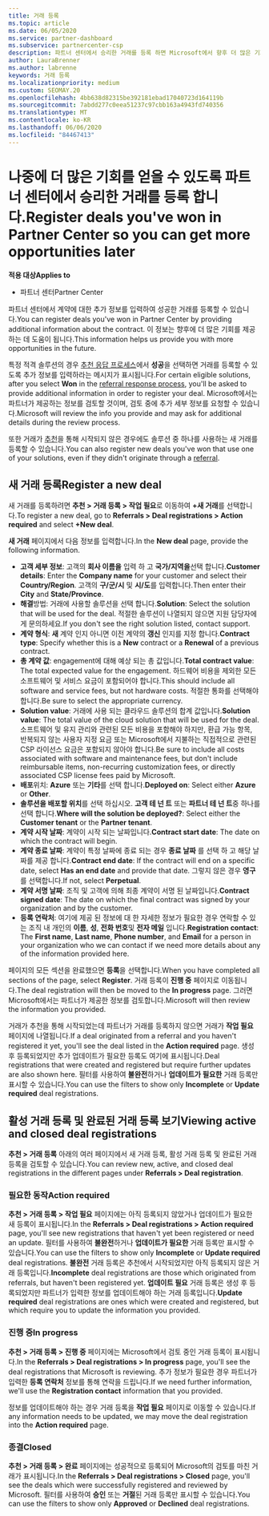 ```yaml
---
title: 거래 등록
ms.topic: article
ms.date: 06/05/2020
ms.service: partner-dashboard
ms.subservice: partnercenter-csp
description: 파트너 센터에서 승리한 거래를 등록 하면 Microsoft에서 향후 더 많은 기회를 제공할 수 있습니다.
author: LauraBrenner
ms.author: labrenne
keywords: 거래 등록
ms.localizationpriority: medium
ms.custom: SEOMAY.20
ms.openlocfilehash: 4bb638d82315be392181ebad17040723d164119b
ms.sourcegitcommit: 7abdd277c0eea51237c97cbb163a4943fd740356
ms.translationtype: MT
ms.contentlocale: ko-KR
ms.lasthandoff: 06/06/2020
ms.locfileid: "84467413"
---
```

# <a name="register-deals-youve-won-in-partner-center-so-you-can-get-more-opportunities-later"></a><span data-ttu-id="4ae51-104">나중에 더 많은 기회를 얻을 수 있도록 파트너 센터에서 승리한 거래를 등록 합니다.</span><span class="sxs-lookup"><span data-stu-id="4ae51-104">Register deals you've won in Partner Center so you can get more opportunities later</span></span>

<span data-ttu-id="4ae51-105">**적용 대상**</span><span class="sxs-lookup"><span data-stu-id="4ae51-105">**Applies to**</span></span>

- <span data-ttu-id="4ae51-106">파트너 센터</span><span class="sxs-lookup"><span data-stu-id="4ae51-106">Partner Center</span></span>

<span data-ttu-id="4ae51-107">파트너 센터에서 계약에 대한 추가 정보를 입력하여 성공한 거래를 등록할 수 있습니다.</span><span class="sxs-lookup"><span data-stu-id="4ae51-107">You can register deals you've won in Partner Center by providing additional information about the contract.</span></span> <span data-ttu-id="4ae51-108">이 정보는 향후에 더 많은 기회를 제공하는 데 도움이 됩니다.</span><span class="sxs-lookup"><span data-stu-id="4ae51-108">This information helps us provide you with more opportunities in the future.</span></span>

<span data-ttu-id="4ae51-109">특정 적격 솔루션의 경우 [추천 응답 프로세스](responding-to-referrals.md)에서 **성공**을 선택하면 거래를 등록할 수 있도록 추가 정보를 입력하라는 메시지가 표시됩니다.</span><span class="sxs-lookup"><span data-stu-id="4ae51-109">For certain eligible solutions, after you select **Won** in the [referral response process](responding-to-referrals.md), you'll be asked to provide additional information in order to register your deal.</span></span> <span data-ttu-id="4ae51-110">Microsoft에서는 파트너가 제공하는 정보를 검토할 것이며, 검토 중에 추가 세부 정보를 요청할 수 있습니다.</span><span class="sxs-lookup"><span data-stu-id="4ae51-110">Microsoft will review the info you provide and may ask for additional details during the review process.</span></span>

<span data-ttu-id="4ae51-111">또한 거래가 [추천](referrals.md)을 통해 시작되지 않은 경우에도 솔루션 중 하나를 사용하는 새 거래를 등록할 수 있습니다.</span><span class="sxs-lookup"><span data-stu-id="4ae51-111">You can also register new deals you've won that use one of your solutions, even if they didn't originate through a [referral](referrals.md).</span></span> 

## <a name="register-a-new-deal"></a><span data-ttu-id="4ae51-112">새 거래 등록</span><span class="sxs-lookup"><span data-stu-id="4ae51-112">Register a new deal</span></span>

<span data-ttu-id="4ae51-113">새 거래를 등록하려면 **추천 > 거래 등록 > 작업 필요**로 이동하여 **+새 거래**를 선택합니다.</span><span class="sxs-lookup"><span data-stu-id="4ae51-113">To register a new deal, go to **Referrals > Deal registrations > Action required** and select **+New deal**.</span></span>

<span data-ttu-id="4ae51-114">**새 거래** 페이지에서 다음 정보를 입력합니다.</span><span class="sxs-lookup"><span data-stu-id="4ae51-114">In the **New deal** page, provide the following information.</span></span>

- <span data-ttu-id="4ae51-115">**고객 세부 정보**: 고객의 **회사 이름을** 입력 하 고 **국가/지역을**선택 합니다.</span><span class="sxs-lookup"><span data-stu-id="4ae51-115">**Customer details**: Enter the **Company name** for your customer and select their **Country/Region**.</span></span> <span data-ttu-id="4ae51-116">고객의 **구/군/시** 및 **시/도**를 입력합니다.</span><span class="sxs-lookup"><span data-stu-id="4ae51-116">Then enter their **City** and **State/Province**.</span></span>
- <span data-ttu-id="4ae51-117">**해결**방법: 거래에 사용할 솔루션을 선택 합니다.</span><span class="sxs-lookup"><span data-stu-id="4ae51-117">**Solution**: Select the solution that will be used for the deal.</span></span> <span data-ttu-id="4ae51-118">적절한 솔루션이 나열되지 않으면 지원 담당자에게 문의하세요.</span><span class="sxs-lookup"><span data-stu-id="4ae51-118">If you don't see the right solution listed, contact support.</span></span>
- <span data-ttu-id="4ae51-119">**계약 형식**: **새** 계약 인지 아니면 이전 계약의 **갱신** 인지를 지정 합니다.</span><span class="sxs-lookup"><span data-stu-id="4ae51-119">**Contract type**: Specify whether this is a **New** contract or a **Renewal** of a previous contract.</span></span>
- <span data-ttu-id="4ae51-120">**총 계약 값**: engagement에 대해 예상 되는 총 값입니다.</span><span class="sxs-lookup"><span data-stu-id="4ae51-120">**Total contract value**: The total expected value for the engagement.</span></span> <span data-ttu-id="4ae51-121">하드웨어 비용을 제외한 모든 소프트웨어 및 서비스 요금이 포함되어야 합니다.</span><span class="sxs-lookup"><span data-stu-id="4ae51-121">This should include all software and service fees, but not hardware costs.</span></span> <span data-ttu-id="4ae51-122">적절한 통화를 선택해야 합니다.</span><span class="sxs-lookup"><span data-stu-id="4ae51-122">Be sure to select the appropriate currency.</span></span>
- <span data-ttu-id="4ae51-123">**Solution value**: 거래에 사용 되는 클라우드 솔루션의 합계 값입니다.</span><span class="sxs-lookup"><span data-stu-id="4ae51-123">**Solution value**: The total value of the cloud solution that will be used for the deal.</span></span> <span data-ttu-id="4ae51-124">소프트웨어 및 유지 관리와 관련된 모든 비용을 포함해야 하지만, 환급 가능 항목, 반복되지 않는 사용자 지정 요금 또는 Microsoft에서 지불하는 직접적으로 관련된 CSP 라이선스 요금은 포함되지 않아야 합니다.</span><span class="sxs-lookup"><span data-stu-id="4ae51-124">Be sure to include all costs associated with software and maintenance fees, but don't include reimbursable items, non-recurring customization fees, or directly associated CSP license fees paid by Microsoft.</span></span>
- <span data-ttu-id="4ae51-125">**배포**위치: **Azure** 또는 **기타**를 선택 합니다.</span><span class="sxs-lookup"><span data-stu-id="4ae51-125">**Deployed on**: Select either **Azure** or **Other**.</span></span>
- <span data-ttu-id="4ae51-126">**솔루션을 배포할 위치**를 선택 하십시오. **고객 테 넌 트** 또는 **파트너 테 넌 트**중 하나를 선택 합니다.</span><span class="sxs-lookup"><span data-stu-id="4ae51-126">**Where will the solution be deployed?**: Select either the **Customer tenant** or the **Partner tenant**.</span></span>
- <span data-ttu-id="4ae51-127">**계약 시작 날짜**: 계약이 시작 되는 날짜입니다.</span><span class="sxs-lookup"><span data-stu-id="4ae51-127">**Contract start date**: The date on which the contract will begin.</span></span>
- <span data-ttu-id="4ae51-128">**계약 종료 날짜**: 계약이 특정 날짜에 종료 되는 경우 **종료 날짜** 를 선택 하 고 해당 날짜를 제공 합니다.</span><span class="sxs-lookup"><span data-stu-id="4ae51-128">**Contract end date**: If the contract will end on a specific date, select **Has an end date** and provide that date.</span></span> <span data-ttu-id="4ae51-129">그렇지 않은 경우 **영구**를 선택합니다.</span><span class="sxs-lookup"><span data-stu-id="4ae51-129">If not, select **Perpetual**.</span></span>
- <span data-ttu-id="4ae51-130">**계약 서명 날짜**: 조직 및 고객에 의해 최종 계약이 서명 된 날짜입니다.</span><span class="sxs-lookup"><span data-stu-id="4ae51-130">**Contract signed date**: The date on which the final contract was signed by your organization and by the customer.</span></span>
- <span data-ttu-id="4ae51-131">**등록 연락처**: 여기에 제공 된 정보에 대 한 자세한 정보가 필요한 경우 연락할 수 있는 조직 내 개인의 **이름**, **성**, **전화 번호**및 **전자 메일** 입니다.</span><span class="sxs-lookup"><span data-stu-id="4ae51-131">**Registration contact**: The **First name**, **Last name**, **Phone number**, and **Email** for a person in your organization who we can contact if we need more details about any of the information provided here.</span></span>

<span data-ttu-id="4ae51-132">페이지의 모든 섹션을 완료했으면 **등록**을 선택합니다.</span><span class="sxs-lookup"><span data-stu-id="4ae51-132">When you have completed all sections of the page, select **Register**.</span></span> <span data-ttu-id="4ae51-133">거래 등록이 **진행 중** 페이지로 이동됩니다.</span><span class="sxs-lookup"><span data-stu-id="4ae51-133">The deal registration will then be moved to the **In progress** page.</span></span> <span data-ttu-id="4ae51-134">그러면 Microsoft에서는 파트너가 제공한 정보를 검토합니다.</span><span class="sxs-lookup"><span data-stu-id="4ae51-134">Microsoft will then review the information you provided.</span></span>

<span data-ttu-id="4ae51-135">거래가 추천을 통해 시작되었는데 파트너가 거래를 등록하지 않으면 거래가 **작업 필요** 페이지에 나열됩니다.</span><span class="sxs-lookup"><span data-stu-id="4ae51-135">If a deal originated from a referral and you haven't registered it yet, you'll see the deal listed in the **Action required** page.</span></span> <span data-ttu-id="4ae51-136">생성 후 등록되었지만 추가 업데이트가 필요한 등록도 여기에 표시됩니다.</span><span class="sxs-lookup"><span data-stu-id="4ae51-136">Deal registrations that were created and registered but require further updates are also shown here.</span></span> <span data-ttu-id="4ae51-137">필터를 사용하여 **불완전**하거나 **업데이트가 필요한** 거래 등록만 표시할 수 있습니다.</span><span class="sxs-lookup"><span data-stu-id="4ae51-137">You can use the filters to show only **Incomplete** or **Update required** deal registrations.</span></span>

## <a name="viewing-active-and-closed-deal-registrations"></a><span data-ttu-id="4ae51-138">활성 거래 등록 및 완료된 거래 등록 보기</span><span class="sxs-lookup"><span data-stu-id="4ae51-138">Viewing active and closed deal registrations</span></span>

<span data-ttu-id="4ae51-139">**추천 > 거래 등록** 아래의 여러 페이지에서 새 거래 등록, 활성 거래 등록 및 완료된 거래 등록을 검토할 수 있습니다.</span><span class="sxs-lookup"><span data-stu-id="4ae51-139">You can review new, active, and closed deal registrations in the different pages under **Referrals > Deal registration**.</span></span>

### <a name="action-required"></a><span data-ttu-id="4ae51-140">필요한 동작</span><span class="sxs-lookup"><span data-stu-id="4ae51-140">Action required</span></span>

<span data-ttu-id="4ae51-141">**추천 > 거래 등록 > 작업 필요** 페이지에는 아직 등록되지 않았거나 업데이트가 필요한 새 등록이 표시됩니다.</span><span class="sxs-lookup"><span data-stu-id="4ae51-141">In the **Referrals > Deal registrations > Action required** page, you'll see new registrations that haven't yet been registered or need an update.</span></span> <span data-ttu-id="4ae51-142">필터를 사용하여 **불완전**하거나 **업데이트가 필요한** 거래 등록만 표시할 수 있습니다.</span><span class="sxs-lookup"><span data-stu-id="4ae51-142">You can use the filters to show only **Incomplete** or **Update required** deal registrations.</span></span> <span data-ttu-id="4ae51-143">**불완전** 거래 등록은 추천에서 시작되었지만 아직 등록되지 않은 거래 등록입니다.</span><span class="sxs-lookup"><span data-stu-id="4ae51-143">**Incomplete** deal registrations are those which originated from referrals, but haven't been registered yet.</span></span> <span data-ttu-id="4ae51-144">**업데이트 필요** 거래 등록은 생성 후 등록되었지만 파트너가 입력한 정보를 업데이트해야 하는 거래 등록입니다.</span><span class="sxs-lookup"><span data-stu-id="4ae51-144">**Update required** deal registrations are ones which were created and registered, but which require you to update the information you provided.</span></span>

### <a name="in-progress"></a><span data-ttu-id="4ae51-145">진행 중</span><span class="sxs-lookup"><span data-stu-id="4ae51-145">In progress</span></span>

<span data-ttu-id="4ae51-146">**추천 > 거래 등록 > 진행 중** 페이지에는 Microsoft에서 검토 중인 거래 등록이 표시됩니다.</span><span class="sxs-lookup"><span data-stu-id="4ae51-146">In the **Referrals > Deal registrations > In progress** page, you'll see the deal registrations that Microsoft is reviewing.</span></span> <span data-ttu-id="4ae51-147">추가 정보가 필요한 경우 파트너가 입력한 **등록 연락처** 정보를 통해 연락을 드립니다.</span><span class="sxs-lookup"><span data-stu-id="4ae51-147">If we need further information, we'll use the **Registration contact** information that you provided.</span></span>

<span data-ttu-id="4ae51-148">정보를 업데이트해야 하는 경우 거래 등록을 **작업 필요** 페이지로 이동할 수 있습니다.</span><span class="sxs-lookup"><span data-stu-id="4ae51-148">If any information needs to be updated, we may move the deal registration into the **Action required** page.</span></span>

### <a name="closed"></a><span data-ttu-id="4ae51-149">종결</span><span class="sxs-lookup"><span data-stu-id="4ae51-149">Closed</span></span>

<span data-ttu-id="4ae51-150">**추천 > 거래 등록 > 완료** 페이지에는 성공적으로 등록되어 Microsoft의 검토를 마친 거래가 표시됩니다.</span><span class="sxs-lookup"><span data-stu-id="4ae51-150">In the **Referrals > Deal registrations > Closed** page, you'll see the deals which were successfully registered and reviewed by Microsoft.</span></span> <span data-ttu-id="4ae51-151">필터를 사용하여 **승인** 또는 **거절**된 거래 등록만 표시할 수 있습니다.</span><span class="sxs-lookup"><span data-stu-id="4ae51-151">You can use the filters to show only **Approved** or **Declined** deal registrations.</span></span>